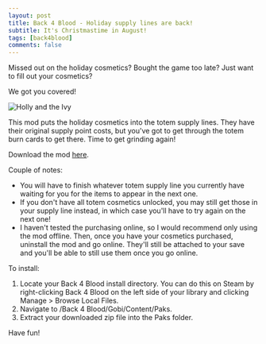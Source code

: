 ```yaml
---
layout: post
title: Back 4 Blood - Holiday supply lines are back!
subtitle: It's Christmastime in August!
tags: [back4blood]
comments: false
---
```


Missed out on the holiday cosmetics? Bought the game too late? Just want to fill out your cosmetics?

We got you covered!

![Holly and the Ivy](https://smooversyt.github.io/images/HollyAndTheIvy.png)

This mod puts the holiday cosmetics into the totem supply lines. They have their original supply point costs, but you've got to get through the totem burn cards to get there. Time to get grinding again!

Download the mod [here](https://smooversyt.github.io/downloads/b4bmod-buy-christmas-stuff.zip).

Couple of notes:
- You will have to finish whatever totem supply line you currently have waiting for you for the items to appear in the next one.
- If you don't have all totem cosmetics unlocked, you may still get those in your supply line instead, in which case you'll have to try again on the next one!
- I haven't tested the purchasing online, so I would recommend only using the mod offline. Then, once you have your cosmetics purchased, uninstall the mod and go online. They'll still be attached to your save and you'll be able to still use them once you go online.

To install:
1. Locate your Back 4 Blood install directory. You can do this on Steam by right-clicking Back 4 Blood on the left side of your library and clicking Manage > Browse Local Files.
2. Navigate to /Back 4 Blood/Gobi/Content/Paks.
3. Extract your downloaded zip file into the Paks folder.

Have fun!
